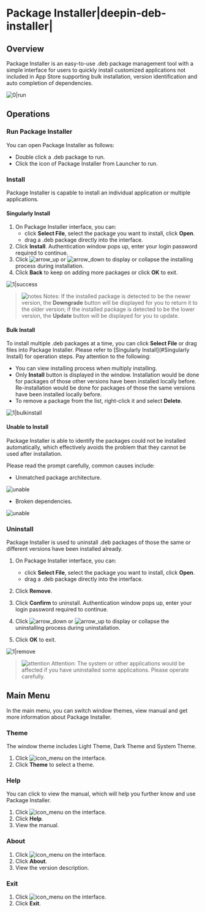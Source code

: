 # Package Installer|deepin-deb-installer|

## Overview

Package Installer is an easy-to-use .deb package management tool with a simple interface for users to quickly install customized applications not included in App Store supporting bulk installation, version identification and auto completion of dependencies.  

![0|run](fig/run.png)


## Operations

### Run Package Installer

You can open Package Installer as follows:

- Double click a .deb package to run.
- Click the icon of Package Installer from Launcher to run. 

### Install

Package Installer is capable to install an individual application or multiple applications.

#### Singularly Install

1. On Package Installer interface, you can:
   - click **Select File**, select the package you want to install, click **Open**. 
   - drag a .deb package directly into the interface.
2. Click **Install**. Authentication window pops up, enter your login password required to continue.
3. Click ![arrow_up](../common/down.svg) or ![arrow_down](../common/up.svg) to display or collapse the installing process during installation.
4. Click **Back** to keep on adding more packages or click **OK** to exit.

![1|success](fig/success.png)

> ![notes](../common/notes.svg) Notes: If the installed package is detected to be the newer version, the **Downgrade** button will be displayed for you to return it to the older version; if the installed package is detected to be the lower version, the **Update** button will be displayed for you to update.



#### Bulk Install

To install multiple .deb packages at a time, you can click **Select File** or drag files into Package Installer. Please refer to [Singularly Install](#Singularly Install) for operation steps. Pay attention to the following:

- You can view installing process when multiply installing.
- Only **Install** button is displayed in the window. Installation would be done for packages of those other versions have been installed locally before. Re-installation would be done for packages of those the same versions have been installed locally before.
- To remove a package from the list, right-click it and select **Delete**. 

![1|bulkinstall](fig/bulkinstall.png)

#### Unable to Install

Package Installer is able to identify the packages could not be installed automatically, which effectively avoids the problem that they cannot be used after installation.

Please read the prompt carefully, common causes include: 

- Unmatched package architecture.
  

![unable](fig/unable1.png) 

- Broken dependencies.
  

![unable](fig/unable.png)



### Uninstall

Package Installer is used to uninstall .deb packages of those the same or different versions have been installed already. 

1. On Package Installer interface, you can:
   - click **Select File**, select the package you want to install, click **Open**. 
   - drag a .deb package directly into the interface.

2. Click **Remove**. 

3. Click **Confirm** to uninstall. Authentication window pops up, enter your login password required to continue.

4. Click ![arrow_down](../common/down.svg) or ![arrow_up](../common/up.svg) to display or collapse the uninstalling process during uninstallation.

5. Click **OK** to exit.

![1|remove](fig/remove.png)

> ![attention](../common/attention.svg) Attention: The system or other applications would be affected if you have uninstalled some applications. Please operate carefully. 

## Main Menu

In the main menu, you can switch window themes, view manual and get more information about Package Installer.

### Theme

The window theme includes Light Theme, Dark Theme and System Theme.

1. Click ![icon_menu](../common/icon_menu.svg) on the interface.
2. Click **Theme** to select a theme.

### Help

You can click to view the manual, which will help you further know and use Package Installer.

1. Click ![icon_menu](../common/icon_menu.svg) on the interface.
2. Click **Help**.
3. View the manual.

### About

1. Click ![icon_menu](../common/icon_menu.svg) on the interface.
2. Click **About**.
3. View the version description.

### Exit

1. Click ![icon_menu](../common/icon_menu.svg) on the interface.
2. Click **Exit**.
